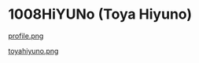 # 1008HiYUNo (Toya Hiyuno)

[profile.png](./assets/profile.png)

[toyahiyuno.png](./assets/toyahiyuno.png)
